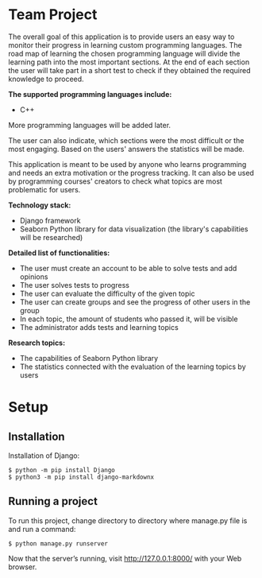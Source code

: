 # Team Project

The overall goal of this application is to provide users an easy way to monitor their progress in learning custom programming languages. The road map of learning the chosen programming language will divide the learning path into the most important sections. At the end of each section the user will take part in a short test to check if they obtained the required knowledge to proceed.

**The supported programming languages include:<br />**
- C++

More programming languages will be added later.

The user can also indicate, which sections were the most difficult or the most engaging. Based on the users' answers the statistics will be made.

This application is meant to be used by anyone who learns programming and needs an extra motivation or the progress tracking.
It can also be used by programming courses' creators to check what topics are most problematic for users.

**Technology stack:<br />**
- Django framework<br />
- Seaborn Python library for data visualization (the library's capabilities will be researched)

**Detailed list of functionalities:<br />**
- The user must create an account to be able to solve tests and add opinions<br />
- The user solves tests to progress<br />
- The user can evaluate the difficulty of the given topic<br />
- The user can create groups and see the progress of other users in the group<br />
- In each topic, the amount of students who passed it, will be visible<br />
- The administrator adds tests and learning topics<br />

**Research topics:<br />**
- The capabilities of Seaborn Python library
- The statistics connected with the evaluation of the learning topics by users

# Setup
## Installation
Installation of Django:

```
$ python -m pip install Django
$ python3 -m pip install django-markdownx
```

## Running a project
To run this project, change directory to directory where manage.py file is and run a command:

```
$ python manage.py runserver
```
Now that the server’s running, visit http://127.0.0.1:8000/ with your Web browser. 
